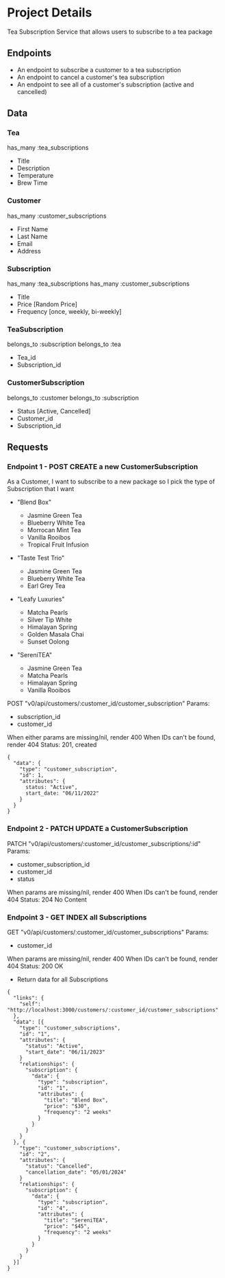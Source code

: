 # Project Details
  Tea Subscription Service that allows users to subscribe to a tea package

## Endpoints

- An endpoint to subscribe a customer to a tea subscription
- An endpoint to cancel a customer's tea subscription
- An endpoint to see all of a customer's subscription (active and cancelled)

## Data
### Tea
has_many :tea_subscriptions

- Title
- Description
- Temperature
- Brew Time

### Customer
has_many :customer_subscriptions

- First Name
- Last Name
- Email
- Address

### Subscription
has_many :tea_subscriptions
has_many :customer_subscriptions

- Title
- Price [Random Price]
- Frequency [once, weekly, bi-weekly]

### TeaSubscription
belongs_to :subscription
belongs_to :tea

- Tea_id
- Subscription_id

### CustomerSubscription
belongs_to :customer
belongs_to :subscription

- Status [Active, Cancelled]
- Customer_id
- Subscription_id

## Requests
### Endpoint 1 - POST CREATE a new CustomerSubscription
As a Customer, I want to subscribe to a new package so I pick the type of Subscription that I want

- "Blend Box"
  - Jasmine Green Tea
  - Blueberry White Tea
  - Morrocan Mint Tea
  - Vanilla Rooibos
  - Tropical Fruit Infusion


- "Taste Test Trio"
  - Jasmine Green Tea
  - Blueberry White Tea
  - Earl Grey Tea


- "Leafy Luxuries"
  - Matcha Pearls
  - Silver Tip White
  - Himalayan Spring
  - Golden Masala Chai
  - Sunset Oolong

- "SereniTEA"
  - Jasmine Green Tea
  - Matcha Pearls
  - Himalayan Spring
  - Vanilla Rooibos


POST "v0/api/customers/:customer_id/customer_subscription"
Params:

- subscription_id
- customer_id


When either params are missing/nil, render 400
When IDs can't be found, render 404
Status: 201, created
```
{
  "data": {
    "type": "customer_subscription",
    "id": 1,
    "attributes": {
      status: "Active",
      start_date: "06/11/2022"
    }
  }
}
```
### Endpoint 2 - PATCH UPDATE a CustomerSubscription
PATCH "v0/api/customers/:customer_id/customer_subscriptions/:id"
Params:
- customer_subscription_id
- customer_id
- status

When params are missing/nil, render 400
When IDs can't be found, render 404
Status: 204 No Content


### Endpoint 3 - GET INDEX all Subscriptions
GET "v0/api/customers/:customer_id/customer_subscriptions"
Params:
- customer_id

When params are missing/nil, render 400
When IDs can't be found, render 404
Status: 200 OK
- Return data for all Subscriptions

```
{
  "links": {
    "self": "http://localhost:3000/customers/:customer_id/customer_subscriptions"
  },
  "data": [{
    "type": "customer_subscriptions",
    "id": "1",
    "attributes": {
      "status": "Active",
      "start_date": "06/11/2023"
    }
    "relationships": {
      "subscription": {
        "data": {
          "type": "subscription",
          "id": "1",
          "attributes": {
            "title": "Blend Box",
            "price": "$30",
            "frequency": "2 weeks"
          }
        }
      }
    }
  }, {
    "type": "customer_subscriptions",
    "id": "2",
    "attributes": {
      "status": "Cancelled",
      "cancellation_date": "05/01/2024"
    }
    "relationships": {
      "subscription": {
        "data": {
          "type": "subscription",
          "id": "4",
          "attributes": {
            "title": "SereniTEA",
            "price": "$45",
            "frequency": "2 weeks"
          }
        }
      }
    }
  }]
}
```
